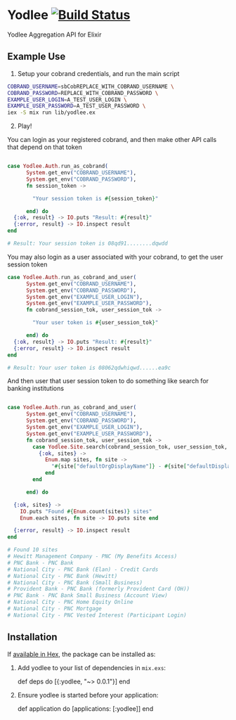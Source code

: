 # Yodlee [![Build Status](https://travis-ci.org/levanto-financial/yodlee-elixir.svg?branch=master)](https://travis-ci.org/levanto-financial/yodlee-elixir)


Yodlee Aggregation API for Elixir 

## Example Use

1. Setup your cobrand credentials, and run the main script

```sh
COBRAND_USERNAME=sbCobREPLACE_WITH_COBRAND_USERNAME \
COBRAND_PASSWORD=REPLACE_WITH_COBRAND_PASSWORD \
EXAMPLE_USER_LOGIN=A_TEST_USER_LOGIN \
EXAMPLE_USER_PASSWORD=A_TEST_USER_PASSWORD \
iex -S mix run lib/yodlee.ex 

```

2. Play!

You can login as your registered cobrand, and then make other API calls that depend on that token
```ex

case Yodlee.Auth.run_as_cobrand(
      System.get_env("COBRAND_USERNAME"),
      System.get_env("COBRAND_PASSWORD"),
      fn session_token -> 

        "Your session token is #{session_token}"

      end) do
  {:ok, result} -> IO.puts "Result: #{result}"
  {:error, result} -> IO.inspect result
end

# Result: Your session token is 08qd91........dqwdd

```

You may also login as a user associated with your cobrand, to get the user session token

```ex
case Yodlee.Auth.run_as_cobrand_and_user(
      System.get_env("COBRAND_USERNAME"),
      System.get_env("COBRAND_PASSWORD"),
      System.get_env("EXAMPLE_USER_LOGIN"),
      System.get_env("EXAMPLE_USER_PASSWORD"),
      fn cobrand_session_tok, user_session_tok -> 

        "Your user token is #{user_session_tok}"

      end) do
  {:ok, result} -> IO.puts "Result: #{result}"
  {:error, result} -> IO.inspect result
end

# Result: Your user token is 08062qdwhiqwd......ea9c

```

And then user that user session token to do something like search for banking institutions

```ex

case Yodlee.Auth.run_as_cobrand_and_user(
      System.get_env("COBRAND_USERNAME"),
      System.get_env("COBRAND_PASSWORD"),
      System.get_env("EXAMPLE_USER_LOGIN"),
      System.get_env("EXAMPLE_USER_PASSWORD"),
      fn cobrand_session_tok, user_session_tok -> 
        case Yodlee.Site.search(cobrand_session_tok, user_session_tok, "PNC") do
          {:ok, sites} ->
            Enum.map sites, fn site -> 
              "#{site["defaultOrgDisplayName"]} - #{site["defaultDisplayName"]}"
            end
        end

      end) do

  {:ok, sites} ->
    IO.puts "Found #{Enum.count(sites)} sites"
    Enum.each sites, fn site -> IO.puts site end      

  {:error, result} -> IO.inspect result
end

# Found 10 sites
# Hewitt Management Company - PNC (My Benefits Access)
# PNC Bank - PNC Bank
# National City - PNC Bank (Elan) - Credit Cards
# National City - PNC Bank (Hewitt)
# National City - PNC Bank (Small Business)
# Provident Bank - PNC Bank (formerly Provident Card (OH))
# PNC Bank - PNC Bank Small Business (Account View)
# National City - PNC Home Equity Online
# National City - PNC Mortgage
# National City - PNC Vested Interest (Participant Login)

```


## Installation

If [available in Hex](https://hex.pm/docs/publish), the package can be installed as:

  1. Add yodlee to your list of dependencies in `mix.exs`:

        def deps do
          [{:yodlee, "~> 0.0.1"}]
        end

  2. Ensure yodlee is started before your application:

        def application do
          [applications: [:yodlee]]
        end
